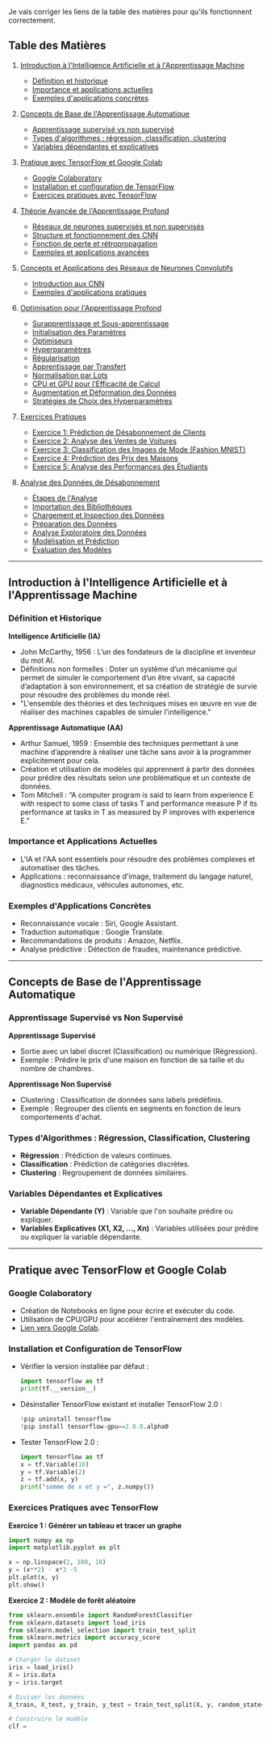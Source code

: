 Je vais corriger les liens de la table des matières pour qu'ils fonctionnent correctement.

## Table des Matières

1. [Introduction à l'Intelligence Artificielle et à l'Apprentissage Machine](#introduction-à-lintelligence-artificielle-et-à-lapprentissage-machine)
   - [Définition et historique](#définition-et-historique)
   - [Importance et applications actuelles](#importance-et-applications-actuelles)
   - [Exemples d'applications concrètes](#exemples-dapplications-concrètes)

2. [Concepts de Base de l'Apprentissage Automatique](#concepts-de-base-de-lapprentissage-automatique)
   - [Apprentissage supervisé vs non supervisé](#apprentissage-supervisé-vs-non-supervisé)
   - [Types d'algorithmes : régression, classification, clustering](#types-dalgorithmes--régression-classification-clustering)
   - [Variables dépendantes et explicatives](#variables-dépendantes-et-explicatives)

3. [Pratique avec TensorFlow et Google Colab](#pratique-avec-tensorflow-et-google-colab)
   - [Google Colaboratory](#google-colaboratory)
   - [Installation et configuration de TensorFlow](#installation-et-configuration-de-tensorflow)
   - [Exercices pratiques avec TensorFlow](#exercices-pratiques-avec-tensorflow)

4. [Théorie Avancée de l'Apprentissage Profond](#théorie-avancée-de-lapprentissage-profond)
   - [Réseaux de neurones supervisés et non supervisés](#réseaux-de-neurones-supervisés-et-non-supervisés)
   - [Structure et fonctionnement des CNN](#structure-et-fonctionnement-des-cnn)
   - [Fonction de perte et rétropropagation](#fonction-de-perte-et-rétropropagation)
   - [Exemples et applications avancées](#exemples-et-applications-avancées)

5. [Concepts et Applications des Réseaux de Neurones Convolutifs](#concepts-et-applications-des-réseaux-de-neurones-convolutifs)
   - [Introduction aux CNN](#introduction-aux-cnn)
   - [Exemples d'applications pratiques](#exemples-dapplications-pratiques)

6. [Optimisation pour l'Apprentissage Profond](#optimisation-pour-lapprentissage-profond)
   - [Surapprentissage et Sous-apprentissage](#surapprentissage-et-sous-apprentissage)
   - [Initialisation des Paramètres](#initialisation-des-paramètres)
   - [Optimiseurs](#optimiseurs)
   - [Hyperparamètres](#hyperparamètres)
   - [Régularisation](#régularisation)
   - [Apprentissage par Transfert](#apprentissage-par-transfert)
   - [Normalisation par Lots](#normalisation-par-lots)
   - [CPU et GPU pour l’Efficacité de Calcul](#cpu-et-gpu-pour-lefficacité-de-calcul)
   - [Augmentation et Déformation des Données](#augmentation-et-déformation-des-données)
   - [Stratégies de Choix des Hyperparamètres](#stratégies-de-choix-des-hyperparamètres)

7. [Exercices Pratiques](#exercices-pratiques)
   - [Exercice 1: Prédiction de Désabonnement de Clients](#exercice-1-prédiction-de-désabonnement-de-clients)
   - [Exercice 2: Analyse des Ventes de Voitures](#exercice-2-analyse-des-ventes-de-voitures)
   - [Exercice 3: Classification des Images de Mode (Fashion MNIST)](#exercice-3-classification-des-images-de-mode-fashion-mnist)
   - [Exercice 4: Prédiction des Prix des Maisons](#exercice-4-prédiction-des-prix-des-maisons)
   - [Exercice 5: Analyse des Performances des Étudiants](#exercice-5-analyse-des-performances-des-étudiants)

8. [Analyse des Données de Désabonnement](#analyse-des-données-de-désabonnement)
   - [Étapes de l'Analyse](#étapes-de-lanalyse)
   - [Importation des Bibliothèques](#importation-des-bibliothèques)
   - [Chargement et Inspection des Données](#chargement-et-inspection-des-données)
   - [Préparation des Données](#préparation-des-données)
   - [Analyse Exploratoire des Données](#analyse-exploratoire-des-données)
   - [Modélisation et Prédiction](#modélisation-et-prédiction)
   - [Évaluation des Modèles](#évaluation-des-modèles)

---

## Introduction à l'Intelligence Artificielle et à l'Apprentissage Machine

### Définition et Historique

**Intelligence Artificielle (IA)**
- John McCarthy, 1956 : L’un des fondateurs de la discipline et inventeur du mot AI.
- Définitions non formelles : Doter un système d’un mécanisme qui permet de simuler le comportement d’un être vivant, sa capacité d’adaptation à son environnement, et sa création de stratégie de survie pour résoudre des problèmes du monde réel.
- "L'ensemble des théories et des techniques mises en œuvre en vue de réaliser des machines capables de simuler l'intelligence."

**Apprentissage Automatique (AA)**
- Arthur Samuel, 1959 : Ensemble des techniques permettant à une machine d’apprendre à réaliser une tâche sans avoir à la programmer explicitement pour cela.
- Création et utilisation de modèles qui apprennent à partir des données pour prédire des résultats selon une problématique et un contexte de données.
- Tom Mitchell : “A computer program is said to learn from experience E with respect to some class of tasks T and performance measure P if its performance at tasks in T as measured by P improves with experience E.”

### Importance et Applications Actuelles
- L'IA et l'AA sont essentiels pour résoudre des problèmes complexes et automatiser des tâches.
- Applications : reconnaissance d'image, traitement du langage naturel, diagnostics médicaux, véhicules autonomes, etc.

### Exemples d'Applications Concrètes
- Reconnaissance vocale : Siri, Google Assistant.
- Traduction automatique : Google Translate.
- Recommandations de produits : Amazon, Netflix.
- Analyse prédictive : Détection de fraudes, maintenance prédictive.

---

## Concepts de Base de l'Apprentissage Automatique

### Apprentissage Supervisé vs Non Supervisé

**Apprentissage Supervisé**
- Sortie avec un label discret (Classification) ou numérique (Régression).
- Exemple : Prédire le prix d'une maison en fonction de sa taille et du nombre de chambres.

**Apprentissage Non Supervisé**
- Clustering : Classification de données sans labels prédéfinis.
- Exemple : Regrouper des clients en segments en fonction de leurs comportements d'achat.

### Types d'Algorithmes : Régression, Classification, Clustering
- **Régression** : Prédiction de valeurs continues.
- **Classification** : Prédiction de catégories discrètes.
- **Clustering** : Regroupement de données similaires.

### Variables Dépendantes et Explicatives
- **Variable Dépendante (Y)** : Variable que l'on souhaite prédire ou expliquer.
- **Variables Explicatives (X1, X2, ..., Xn)** : Variables utilisées pour prédire ou expliquer la variable dépendante.

---

## Pratique avec TensorFlow et Google Colab

### Google Colaboratory
- Création de Notebooks en ligne pour écrire et exécuter du code.
- Utilisation de CPU/GPU pour accélérer l'entraînement des modèles.
- [Lien vers Google Colab](https://colab.research.google.com/notebooks/intro.ipynb).

### Installation et Configuration de TensorFlow
- Vérifier la version installée par défaut :
  ```python
  import tensorflow as tf
  print(tf.__version__)
  ```
- Désinstaller TensorFlow existant et installer TensorFlow 2.0 :
  ```python
  !pip uninstall tensorflow
  !pip install tensorflow-gpu==2.0.0.alpha0
  ```
- Tester TensorFlow 2.0 :
  ```python
  import tensorflow as tf
  x = tf.Variable(10)
  y = tf.Variable(2)  
  z = tf.add(x, y)
  print("somme de x et y =", z.numpy())
  ```

### Exercices Pratiques avec TensorFlow

**Exercice 1 : Générer un tableau et tracer un graphe**
```python
import numpy as np
import matplotlib.pyplot as plt

x = np.linspace(2, 100, 10)
y = (x**2) - x*3 -5
plt.plot(x, y)
plt.show()
```

**Exercice 2 : Modèle de forêt aléatoire**
```python
from sklearn.ensemble import RandomForestClassifier
from sklearn.datasets import load_iris
from sklearn.model_selection import train_test_split
from sklearn.metrics import accuracy_score
import pandas as pd

# Charger le dataset
iris = load_iris()
X = iris.data
y = iris.target

# Diviser les données
X_train, X_test, y_train, y_test = train_test_split(X, y, random_state=42, test_size=0.5)

# Construire le modèle
clf =
